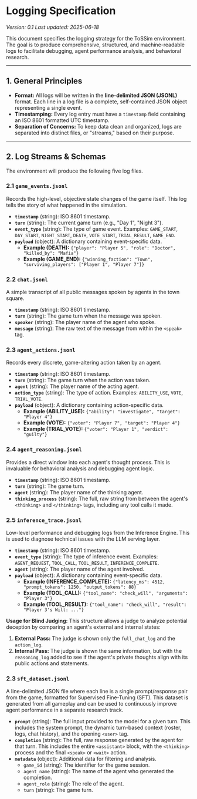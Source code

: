 # Logging Specification

_Version: 0.1_
_Last updated: 2025-06-18_

This document specifies the logging strategy for the ToSSim environment. The goal is to produce comprehensive, structured, and machine-readable logs to facilitate debugging, agent performance analysis, and behavioral research.

---

## 1. General Principles

*   **Format:** All logs will be written in the **line-delimited JSON (JSONL)** format. Each line in a log file is a complete, self-contained JSON object representing a single event.
*   **Timestamping:** Every log entry must have a `timestamp` field containing an ISO 8601 formatted UTC timestamp.
*   **Separation of Concerns:** To keep data clean and organized, logs are separated into distinct files, or "streams," based on their purpose.

---

## 2. Log Streams & Schemas

The environment will produce the following five log files.

### 2.1 `game_events.jsonl`
Records the high-level, objective state changes of the game itself. This log tells the story of what happened in the simulation.

*   **`timestamp`** (string): ISO 8601 timestamp.
*   **`turn`** (string): The current game turn (e.g., "Day 1", "Night 3").
*   **`event_type`** (string): The type of game event. Examples: `GAME_START`, `DAY_START`, `NIGHT_START`, `DEATH`, `VOTE_START`, `TRIAL_RESULT`, `GAME_END`.
*   **`payload`** (object): A dictionary containing event-specific data.
    *   **Example (DEATH):** `{"player": "Player 5", "role": "Doctor", "killed_by": "Mafia"}`
    *   **Example (GAME_END):** `{"winning_faction": "Town", "surviving_players": ["Player 1", "Player 7"]}`

### 2.2 `chat.jsonl`
A simple transcript of all public messages spoken by agents in the town square.

*   **`timestamp`** (string): ISO 8601 timestamp.
*   **`turn`** (string): The game turn when the message was spoken.
*   **`speaker`** (string): The player name of the agent who spoke.
*   **`message`** (string): The raw text of the message from within the `<speak>` tag.

### 2.3 `agent_actions.jsonl`
Records every discrete, game-altering action taken by an agent.

*   **`timestamp`** (string): ISO 8601 timestamp.
*   **`turn`** (string): The game turn when the action was taken.
*   **`agent`** (string): The player name of the acting agent.
*   **`action_type`** (string): The type of action. Examples: `ABILITY_USE`, `VOTE`, `TRIAL_VOTE`.
*   **`payload`** (object): A dictionary containing action-specific data.
    *   **Example (ABILITY_USE):** `{"ability": "investigate", "target": "Player 4"}`
    *   **Example (VOTE):** `{"voter": "Player 7", "target": "Player 4"}`
    *   **Example (TRIAL_VOTE):** `{"voter": "Player 1", "verdict": "guilty"}`

### 2.4 `agent_reasoning.jsonl`
Provides a direct window into each agent's thought process. This is invaluable for behavioral analysis and debugging agent logic.

*   **`timestamp`** (string): ISO 8601 timestamp.
*   **`turn`** (string): The game turn.
*   **`agent`** (string): The player name of the thinking agent.
*   **`thinking_process`** (string): The full, raw string from between the agent's `<thinking>` and `</thinking>` tags, including any tool calls it made.

### 2.5 `inference_trace.jsonl`
Low-level performance and debugging logs from the Inference Engine. This is used to diagnose technical issues with the LLM serving layer.

*   **`timestamp`** (string): ISO 8601 timestamp.
*   **`event_type`** (string): The type of inference event. Examples: `AGENT_REQUEST`, `TOOL_CALL`, `TOOL_RESULT`, `INFERENCE_COMPLETE`.
*   **`agent`** (string): The player name of the agent involved.
*   **`payload`** (object): A dictionary containing event-specific data.
    *   **Example (INFERENCE_COMPLETE):** `{"latency_ms": 4512, "prompt_tokens": 1250, "output_tokens": 88}`
    *   **Example (TOOL_CALL):** `{"tool_name": "check_will", "arguments": "Player 3"}`
    *   **Example (TOOL_RESULT):** `{"tool_name": "check_will", "result": "Player 3's Will: ..."}`

**Usage for Blind Judging:**
This structure allows a judge to analyze potential deception by comparing an agent's external and internal states:
1.  **External Pass:** The judge is shown only the `full_chat_log` and the `action_log`.
2.  **Internal Pass:** The judge is shown the same information, but with the `reasoning_log` added to see if the agent's private thoughts align with its public actions and statements.

### 2.3 `sft_dataset.jsonl`
A line-delimited JSON file where each line is a single prompt/response pair from the game, formatted for Supervised Fine-Tuning (SFT). This dataset is generated from all gameplay and can be used to continuously improve agent performance in a separate research track.

*   **`prompt`** (string): The full input provided to the model for a given turn. This includes the system prompt, the dynamic turn-based context (roster, logs, chat history), and the opening `<user>` tag.
*   **`completion`** (string): The full, raw response generated by the agent for that turn. This includes the entire `<assistant>` block, with the `<thinking>` process and the final `<speak>` or `<wait>` action.
*   **`metadata`** (object): Additional data for filtering and analysis.
    *   `game_id` (string): The identifier for the game session.
    *   `agent_name` (string): The name of the agent who generated the completion.
    *   `agent_role` (string): The role of the agent.
    *   `turn` (string): The game turn. 